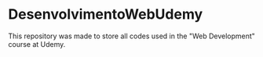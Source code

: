 # DesenvolvimentoWebUdemy
This repository was made to store all codes used in the "Web Development" course at Udemy.
